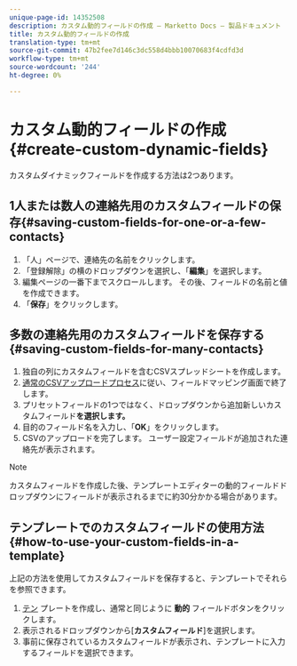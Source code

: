 ```yaml
---
unique-page-id: 14352508
description: カスタム動的フィールドの作成 — Marketto Docs — 製品ドキュメント
title: カスタム動的フィールドの作成
translation-type: tm+mt
source-git-commit: 47b2fee7d146c3dc558d4bbb10070683f4cdfd3d
workflow-type: tm+mt
source-wordcount: '244'
ht-degree: 0%

---
```



# カスタム動的フィールドの作成{#create-custom-dynamic-fields}

カスタムダイナミックフィールドを作成する方法は2つあります。

## 1人または数人の連絡先用のカスタムフィールドの保存{#saving-custom-fields-for-one-or-a-few-contacts}

1. 「人」ページで、連絡先の名前をクリックします。
1. 「登録解除」の横のドロップダウンを選択し、「**編集**」を選択します。
1. 編集ページの一番下までスクロールします。 その後、フィールドの名前と値を作成できます。
1. 「**保存**」をクリックします。

## 多数の連絡先用のカスタムフィールドを保存する{#saving-custom-fields-for-many-contacts}

1. 独自の列にカスタムフィールドを含むCSVスプレッドシートを作成します。
1. [通常のCSVアップロードプロセス](http://docs.marketo.com/x/HIPS)に従い、フィールドマッピング画面で終了します。
1. プリセットフィールドの1つではなく、ドロップダウンから追加新しいカスタムフィールド&#x200B;**を選択します。**
1. 目的のフィールド名を入力し、「**OK**」をクリックします。
1. CSVのアップロードを完了します。 ユーザー設定フィールドが追加された連絡先が表示されます。

>[!NOTE]
>
>カスタムフィールドを作成した後、テンプレートエディターの動的フィールドドロップダウンにフィールドが表示されるまでに約30分かかる場合があります。

## テンプレートでのカスタムフィールドの使用方法{#how-to-use-your-custom-fields-in-a-template}

上記の方法を使用してカスタムフィールドを保存すると、テンプレートでそれらを参照できます。

1. [テン](http://docs.marketo.com/x/OCDG) プレートを作成し、通常と同じように **動的** フィールドボタンをクリックします。
1. 表示されるドロップダウンから[**カスタムフィールド**]を選択します。
1. 事前に保存されているカスタムフィールドが表示され、テンプレートに入力するフィールドを選択できます。

